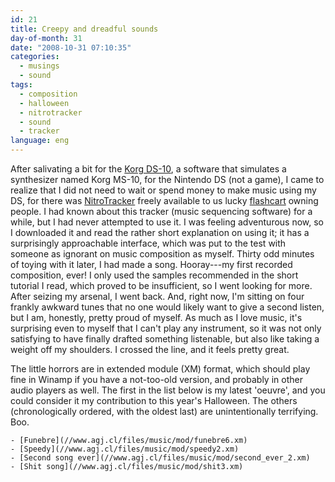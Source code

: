 ```yaml
---
id: 21
title: Creepy and dreadful sounds
day-of-month: 31
date: "2008-10-31 07:10:35"
categories:
  - musings
  - sound
tags:
  - composition
  - halloween
  - nitrotracker
  - sound
  - tracker
language: eng
---
```


After salivating a bit for the [Korg DS-10](http://www.ds10blog.jp/), a software that simulates a synthesizer named Korg MS-10, for the Nintendo DS (not a game), I came to realize that I did not need to wait or spend money to make music using my DS, for there was [NitroTracker](http://nitrotracker.tobw.net/) freely available to us lucky [flashcart](http://en.wikipedia.org/wiki/Nintendo_DS_storage_devices) owning people. I had known about this tracker (music sequencing software) for a while, but I had never attempted to use it. I was feeling adventurous now, so I downloaded it and read the rather short explanation on using it; it has a surprisingly approachable interface, which was put to the test with someone as ignorant on music composition as myself. Thirty odd minutes of toying with it later, I had made a song. Hooray---my first recorded composition, ever! I only used the samples recommended in the short tutorial I read, which proved to be insufficient, so I went looking for more. After seizing my arsenal, I went back. And, right now, I'm sitting on four frankly awkward tunes that no one would likely want to give a second listen, but I am, honestly, pretty proud of myself. As much as I love music, it's surprising even to myself that I can't play any instrument, so it was not only satisfying to have finally drafted something listenable, but also like taking a weight off my shoulders. I crossed the line, and it feels pretty great.

The little horrors are in extended module (XM) format, which should play fine in Winamp if you have a not-too-old version, and probably in other audio players as well. The first in the list below is my latest 'oeuvre', and you could consider it my contribution to this year's Halloween. The others (chronologically ordered, with the oldest last) are unintentionally terrifying. Boo.

    - [Funebre](//www.agj.cl/files/music/mod/funebre6.xm)
    - [Speedy](//www.agj.cl/files/music/mod/speedy2.xm)
    - [Second song ever](//www.agj.cl/files/music/mod/second_ever_2.xm)
    - [Shit song](//www.agj.cl/files/music/mod/shit3.xm)
